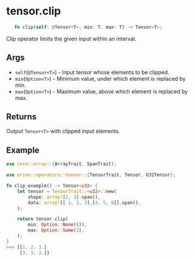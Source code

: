 # tensor.clip

```rust 
   fn clip(self: @Tensor<T>, min: T, max: T) -> Tensor<T>;
```

Clip operator limits the given input within an interval.

## Args

* `self`(`@Tensor<T>`) - Input tensor whose elements to be clipped.
* `min`(`Option<T>`) - Minimum value, under which element is replaced by min.
* `max`(`Option<T>`) - Maximum value, above which element is replaced by max.

## Returns 

Output `Tensor<T>` with clipped input elements.

## Example

```rust
use core::array::{ArrayTrait, SpanTrait};

use orion::operators::tensor::{TensorTrait, Tensor, U32Tensor};

fn clip_example() -> Tensor<u32> {
    let tensor = TensorTrait::<u32>::new(
        shape: array![2, 3].span(), 
        data: array![[ 1, 2, 3],[4, 5, 6]].span(), 
    );

    return tensor.clip(
        min: Option::None(()), 
        max: Option::Some(3),
    );
}
>>> [[1. 2. 3.]
     [3. 3. 3.]]
```
